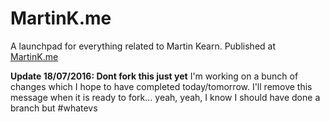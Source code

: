 # MartinK.me
A launchpad for everything related to Martin Kearn. Published at [MartinK.me](http://MartinK.me)

**Update 18/07/2016: Dont fork this just yet** I'm working on a bunch of changes which I hope to have completed today/tomorrow. I'll remove this message when it is ready to fork... yeah, yeah, I know I should have done a branch but #whatevs
